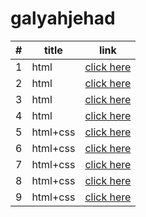 # galyahjehad
|#|title|link|
|-|-|-|
|1|html|[click here](./class02/class2.md)|
|2|html|[click here](./class02/class2.md)|
|3|html|[click here](./class02/class2.md)|
|4|html|[click here](./class02/class2.md)|
|5|html+css|[click here](./class02/class2.md)|
|6|html+css|[click here](./class02/class2.md)|
|7|html+css|[click here](./class02/class2.md)|
|8|html+css|[click here](./class02/class2.md)|
|9|html+css|[click here](./class02/class2.md)|
 
